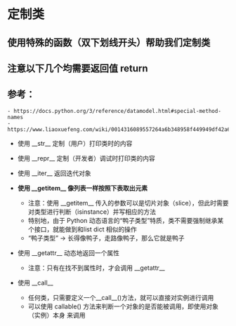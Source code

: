 # 定制类
## 使用特殊的函数（双下划线开头）帮助我们定制类
## 注意以下几个均需要返回值 return
## 参考：
    - https://docs.python.org/3/reference/datamodel.html#special-method-names
    - https://www.liaoxuefeng.com/wiki/0014316089557264a6b348958f449949df42a6d3a2e542c000/0014319098638265527beb24f7840aa97de564ccc7f20f6000

- 使用 \_\_str\_\_ 定制（用户）打印类时的内容


- 使用 \_\_repr\_\_ 定制（开发者）调试时打印类的内容


- 使用 \_\_iter\_\_ 返回迭代对象


- <strong>使用 \_\_getitem\_\_ 像列表一样按照下表取出元素</strong>
    - 注意：使用 \_\_getitem\_\_ 传入的参数可以是切片对象（slice），但此时需要对类型进行判断（isinstance）并写相应的方法
    - 特别地，由于 Python 动态语言的“鸭子类型”特质，类不需要强制继承某个接口，就能做到和list dict 相似的操作
    - “鸭子类型” -> 长得像鸭子，走路像鸭子，那么它就是鸭子


- 使用 \_\_getattr\_\_ 动态地返回一个属性
    - 注意：只有在找不到属性时，才会调用 \_\_getattr\_\_


- 使用 \_\_call\_\_
    - 任何类，只需要定义一个__call__()方法，就可以直接对实例进行调用
    - 可以使用 callable() 方法来判断一个对象的是否能被调用，即使用对象（实例）本身 来调用
